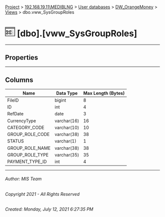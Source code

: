 #### 

[Project](../../../../index.md) > [192.168.19.11\\MEDIBLNG](../../../index.md) > [User databases](../../index.md) > [DW_OrangeMoney](../index.md) > [Views](Views.md) > dbo.vww_SysGroupRoles

# ![Views](../../../../Images/View32.png) [dbo].[vww_SysGroupRoles]

---

## <a name="#properties"></a>Properties



---

## <a name="#columns"></a>Columns

| Name | Data Type | Max Length (Bytes) |
|---|---|---|
| FileID | bigint | 8 |
| ID | int | 4 |
| RefDate | date | 3 |
| CurrencyType | varchar(16) | 16 |
| CATEGORY_CODE | varchar(10) | 10 |
| GROUP_ROLE_CODE | varchar(38) | 38 |
| STATUS | varchar(1) | 1 |
| GROUP_ROLE_NAME | varchar(38) | 38 |
| GROUP_ROLE_TYPE | varchar(35) | 35 |
| PAYMENT_TYPE_ID | int | 4 |


---

###### Author:  MIS Team

###### Copyright 2021 - All Rights Reserved

###### Created: Monday, July 12, 2021 6:27:35 PM

